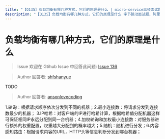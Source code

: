 ```yaml
---
title: "【Q135】负载均衡有哪几种方式，它们的原理是什么 | micro-service高频面试题"
description: "【Q135】负载均衡有哪几种方式，它们的原理是什么 字节跳动面试题、阿里腾讯面试题、美团小米面试题。"
---
```


# 负载均衡有哪几种方式，它们的原理是什么

> Issue
> 欢迎在 Gtihub Issue 中回答此问题: [Issue 136](https://github.com/shfshanyue/Daily-Question/issues/136)

> Author
> 回答者: [shfshanyue](https://github.com/shfshanyue)

TODO

> Author
> 回答者: [ansonlovecoding](https://github.com/ansonlovecoding)

1.轮询：根据请求顺序依次分发到不同的机器；2.最小连接数：将请求分发到连接数最少的机器；
3.IP哈希：对客户端的IP进行哈希计算，根据哈希值分配机器这样可保证相同IP永远分配到同一台机器；4.加权轮询和加权最小连接数：对服务器进行额外的权重配置，权重越大分配到的概率越大；5.随机：随机进行分发；6.内容感知路由：根据请求内容的URL，HTTP头等信息判断分发到哪台机器；
